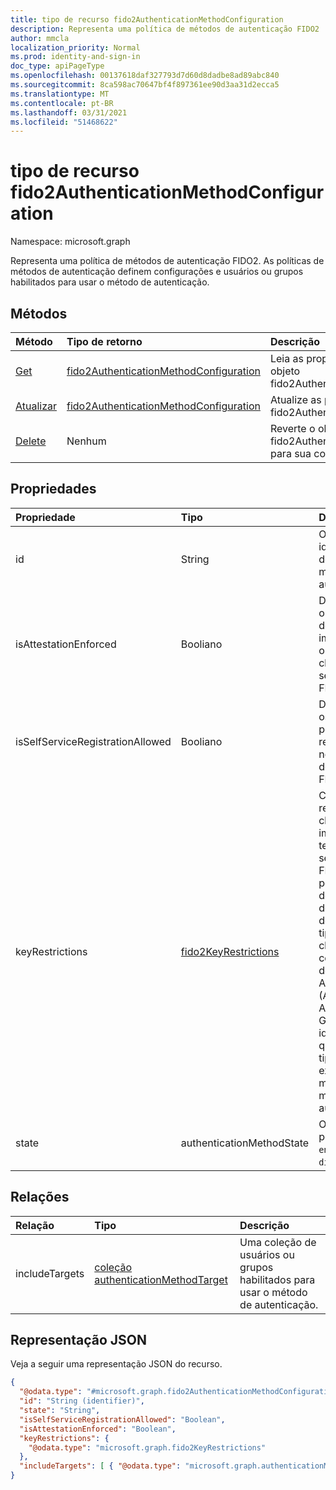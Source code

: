 ```yaml
---
title: tipo de recurso fido2AuthenticationMethodConfiguration
description: Representa uma política de métodos de autenticação FIDO2
author: mmcla
localization_priority: Normal
ms.prod: identity-and-sign-in
doc_type: apiPageType
ms.openlocfilehash: 00137618daf327793d7d60d8dadbe8ad89abc840
ms.sourcegitcommit: 8ca598ac70647bf4f897361ee90d3aa31d2ecca5
ms.translationtype: MT
ms.contentlocale: pt-BR
ms.lasthandoff: 03/31/2021
ms.locfileid: "51468622"
---
```

# <a name="fido2authenticationmethodconfiguration-resource-type"></a>tipo de recurso fido2AuthenticationMethodConfiguration

Namespace: microsoft.graph

Representa uma política de métodos de autenticação FIDO2. As políticas de métodos de autenticação definem configurações e usuários ou grupos habilitados para usar o método de autenticação.


## <a name="methods"></a>Métodos
|Método|Tipo de retorno|Descrição|
|:---|:---|:---|
|[Get](../api/fido2authenticationmethodconfiguration-get.md)|[fido2AuthenticationMethodConfiguration](../resources/fido2authenticationmethodconfiguration.md)|Leia as propriedades e as relações de um objeto fido2AuthenticationMethodConfiguration.|
|[Atualizar](../api/fido2authenticationmethodconfiguration-update.md)|[fido2AuthenticationMethodConfiguration](../resources/fido2authenticationmethodconfiguration.md)|Atualize as propriedades de um objeto fido2AuthenticationMethodConfiguration.|
|[Delete](../api/fido2authenticationmethodconfiguration-delete.md)|Nenhum|Reverte o objeto fido2AuthenticationMethodConfiguration para sua configuração padrão.|


## <a name="properties"></a>Propriedades
|Propriedade|Tipo|Descrição|
|:---|:---|:---|
|id|String|O identificador de política do método de autenticação.|
|isAttestationEnforced|Booliano|Determina se o atestado deve ser imposto para o registro da chave de segurança FIDO2.|
|isSelfServiceRegistrationAllowed|Booliano|Determina se os usuários podem registrar novas chaves de segurança FIDO2.|
|keyRestrictions|[fido2KeyRestrictions](../resources/fido2keyrestrictions.md)|Controla se as restrições de chave são impostas às teclas de segurança FIDO2, permitindo ou desproteção de determinados tipos de chave, conforme definido pelo AAGUID (Authenticator Attestation GUID), um identificador que indica o tipo (por exemplo, make e model) do autenticador.|
|state|authenticationMethodState|Os valores possíveis são: `enabled`, `disabled`.|

## <a name="relationships"></a>Relações
|Relação|Tipo|Descrição|
|:---|:---|:---|
|includeTargets|[coleção authenticationMethodTarget](../resources/authenticationmethodtarget.md)|Uma coleção de usuários ou grupos habilitados para usar o método de autenticação.|

## <a name="json-representation"></a>Representação JSON
Veja a seguir uma representação JSON do recurso.
<!-- {
  "blockType": "resource",
  "keyProperty": "id",
  "@odata.type": "microsoft.graph.fido2AuthenticationMethodConfiguration",
  "baseType": "microsoft.graph.authenticationMethodConfiguration",
  "openType": false
}
-->
``` json
{
  "@odata.type": "#microsoft.graph.fido2AuthenticationMethodConfiguration",
  "id": "String (identifier)",
  "state": "String",
  "isSelfServiceRegistrationAllowed": "Boolean",
  "isAttestationEnforced": "Boolean",
  "keyRestrictions": {
    "@odata.type": "microsoft.graph.fido2KeyRestrictions"
  },
  "includeTargets": [ { "@odata.type": "microsoft.graph.authenticationMethodTarget" } ]
}
```
